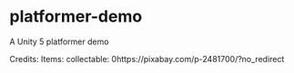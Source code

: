 # platformer-demo
A Unity 5 platformer demo

Credits:
Items:
collectable: 0https://pixabay.com/p-2481700/?no_redirect


